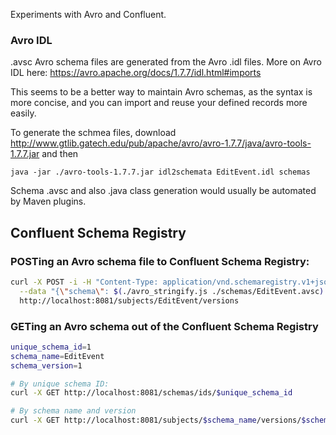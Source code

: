 Experiments with Avro and Confluent.

### Avro IDL

.avsc Avro schema files are generated from the Avro .idl files.  More on Avro IDL here:
https://avro.apache.org/docs/1.7.7/idl.html#imports

This seems to be a better way to maintain Avro schemas, as the syntax is more concise,
and you can import and reuse your defined records more easily.

To generate the schmea files, download http://www.gtlib.gatech.edu/pub/apache/avro/avro-1.7.7/java/avro-tools-1.7.7.jar
and then

```
java -jar ./avro-tools-1.7.7.jar idl2schemata EditEvent.idl schemas
````

Schema .avsc and also .java class generation would usually be automated by Maven plugins.

## Confluent Schema Registry
### POSTing an Avro schema file to Confluent Schema Registry:
```bash
curl -X POST -i -H "Content-Type: application/vnd.schemaregistry.v1+json" \
  --data "{\"schema\": $(./avro_stringify.js ./schemas/EditEvent.avsc) }" \
  http://localhost:8081/subjects/EditEvent/versions
```

### GETing an Avro schema out of the Confluent Schema Registry

```bash
unique_schema_id=1
schema_name=EditEvent
schema_version=1

# By unique schema ID:
curl -X GET http://localhost:8081/schemas/ids/$unique_schema_id

# By schema name and version
curl -X GET http://localhost:8081/subjects/$schema_name/versions/$schema_version

```
